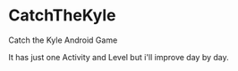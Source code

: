 # CatchTheKyle
Catch the Kyle Android Game

It has just one Activity and Level but i'll improve day by day.
